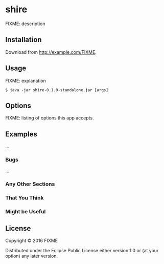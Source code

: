 # shire

FIXME: description

## Installation

Download from http://example.com/FIXME.

## Usage

FIXME: explanation

    $ java -jar shire-0.1.0-standalone.jar [args]

## Options

FIXME: listing of options this app accepts.

## Examples

...

### Bugs

...

### Any Other Sections
### That You Think
### Might be Useful

## License

Copyright © 2016 FIXME

Distributed under the Eclipse Public License either version 1.0 or (at
your option) any later version.

